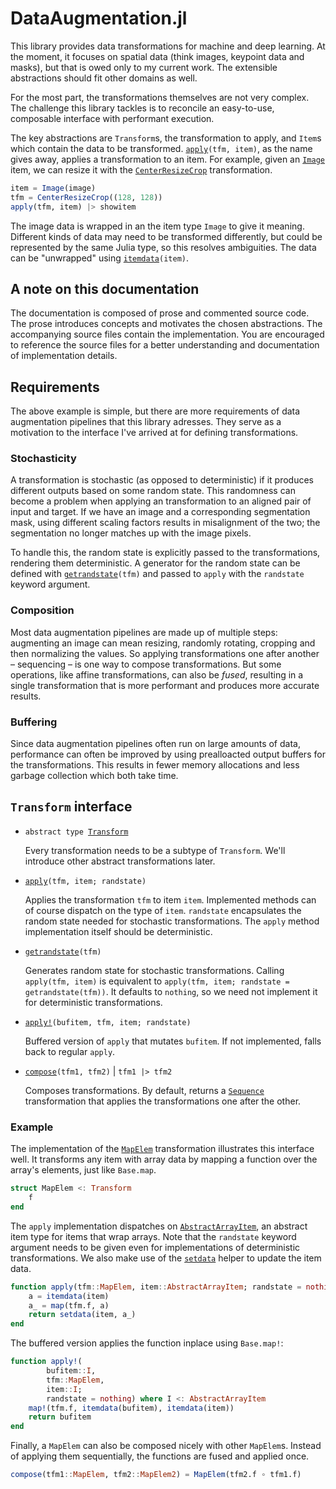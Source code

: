 # DataAugmentation.jl

This library provides data transformations for machine and deep learning. At the moment, it focuses on spatial data (think images, keypoint data and masks), but that is owed only to my current work. The extensible abstractions should fit other domains as well.

For the most part, the transformations themselves are not very complex. The challenge this library tackles is to reconcile an easy-to-use, composable interface with performant execution.


The key abstractions are `Transform`s, the transformation to apply, and `Item`s which contain the data to be transformed. [`apply`](#)`(tfm, item)`, as the name gives away, applies a transformation to an item.  For example, given an [`Image`](#) item, we can resize it with the [`CenterResizeCrop`](#) transformation.

```julia
item = Image(image)
tfm = CenterResizeCrop((128, 128))
apply(tfm, item) |> showitem
```

The image data is wrapped in an the item type `Image` to give it meaning.  Different kinds of data may need to be transformed differently, but could be represented by the same Julia type, so this resolves ambiguities. The data can be "unwrapped" using [`itemdata`](#)`(item)`.

## A note on this documentation

The documentation is composed of prose and commented source code. The prose introduces concepts and motivates the chosen abstractions. The accompanying source files contain the implementation. You are encouraged to reference the source files for a better understanding and documentation of implementation details.

## Requirements

The above example is simple, but there are more requirements of data augmentation pipelines that this library adresses. They serve as a motivation to the interface I've arrived at for defining transformations.

### Stochasticity

A transformation is stochastic (as opposed to deterministic) if it produces different outputs based on some random state.
This randomness can become a problem when applying an transformation to an aligned pair of input and target. If we have an image and a corresponding segmentation mask, using different scaling factors results in misalignment of the two; the segmentation no longer matches up with the image pixels.

To handle this, the random state is explicitly passed to the transformations, rendering them deterministic. A generator for the random state can be defined with [`getrandstate`](#)`(tfm)` and passed to `apply` with the `randstate` keyword argument.

### Composition

Most data augmentation pipelines are made up of multiple steps: augmenting an image can mean resizing, randomly rotating, cropping and then normalizing the values. So applying transformations one after another – sequencing – is one way to compose transformations. But some operations, like affine transformations, can also be *fused*, resulting in a single transformation that is more performant and produces more accurate results.

### Buffering

Since data augmentation pipelines often run on large amounts of data, performance can often be improved by using prealloacted output buffers for the transformations. This results in fewer memory allocations and less garbage collection which both take time. 

## `Transform` interface

- `abstract type `[`Transform`](#)

    Every transformation needs to be a subtype of `Transform`. We'll introduce other abstract transformations later.

- [`apply`](#)`(tfm, item; randstate)`

    Applies the transformation `tfm` to item `item`. Implemented methods can of course dispatch on the type of `item`. `randstate` encapsulates the random state needed for stochastic transformations. The `apply` method implementation itself should be deterministic.

- [`getrandstate`](#)`(tfm)`

    Generates random state for stochastic transformations.
    Calling `apply(tfm, item)` is equivalent to
    `apply(tfm, item; randstate = getrandstate(tfm))`. It defaults to `nothing`, so we need not implement it for deterministic transformations.

- [`apply!`](#)`(bufitem, tfm, item; randstate)`

    Buffered version of `apply` that mutates `bufitem`. If not implemented,
    falls back to regular `apply`.

- [`compose`](#)`(tfm1, tfm2)` | `tfm1 |> tfm2`

    Composes transformations. By default, returns a [`Sequence`](#) transformation that applies the transformations one after the other.


### Example

The implementation of the [`MapElem`](#) transformation illustrates this interface well. It transforms any item with array data by mapping a function over the array's elements, just like `Base.map`.

```julia
struct MapElem <: Transform
    f
end
```

The `apply` implementation dispatches on [`AbstractArrayItem`](#), an abstract item type for items that wrap arrays. Note that the `randstate` keyword argument needs to be given even for implementations of deterministic transformations. We also make use of the [`setdata`](#) helper to update the item data.

```julia
function apply(tfm::MapElem, item::AbstractArrayItem; randstate = nothing)
    a = itemdata(item)
    a_ = map(tfm.f, a)
    return setdata(item, a_)
end
```

The buffered version applies the function inplace using `Base.map!`:

```julia
function apply!(
        bufitem::I,
        tfm::MapElem,
        item::I;
        randstate = nothing) where I <: AbstractArrayItem
    map!(tfm.f, itemdata(bufitem), itemdata(item))
    return bufitem
end
```

Finally, a `MapElem` can also be composed nicely with other `MapElem`s. Instead of applying them sequentially, the functions are fused and applied once.

```julia
compose(tfm1::MapElem, tfm2::MapElem2) = MapElem(tfm2.f ∘ tfm1.f)
```